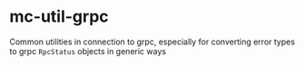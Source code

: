 mc-util-grpc
=========

Common utilities in connection to grpc, especially for converting error types
to grpc `RpcStatus` objects in generic ways
